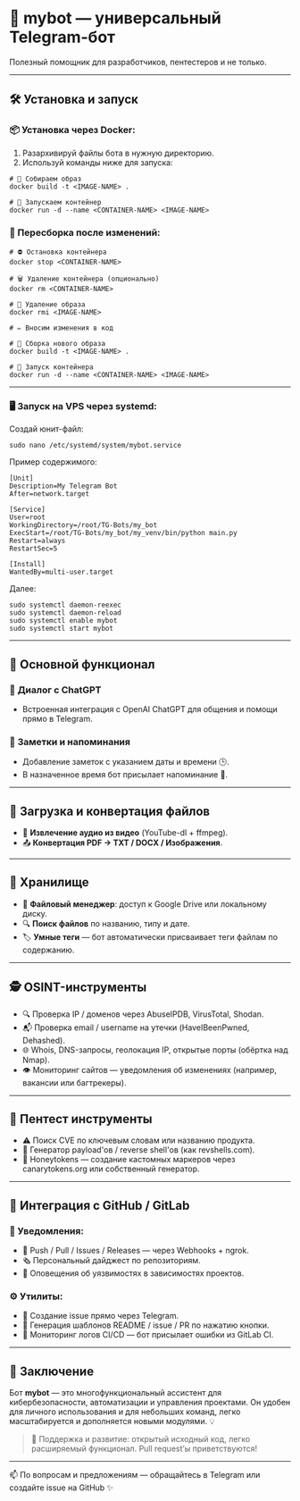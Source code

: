 # 🤖 **mybot — универсальный Telegram-бот**  
Полезный помощник для разработчиков, пентестеров и не только.
***

## 🛠️ Установка и запуск
### 📦 Установка через Docker:
1. Разархивируй файлы бота в нужную директорию.
2. Используй команды ниже для запуска:

```
# 🔧 Собираем образ
docker build -t <IMAGE-NAME> .

# 🚀 Запускаем контейнер
docker run -d --name <CONTAINER-NAME> <IMAGE-NAME>
```

### 🔁 Пересборка после изменений:

```
# ⛔ Остановка контейнера
docker stop <CONTAINER-NAME>

# 🗑️ Удаление контейнера (опционально)
docker rm <CONTAINER-NAME>

# 🧼 Удаление образа
docker rmi <IMAGE-NAME>

# ✏️ Вносим изменения в код

# 🔧 Сборка нового образа
docker build -t <IMAGE-NAME> .

# 🚀 Запуск контейнера
docker run -d --name <CONTAINER-NAME> <IMAGE-NAME>
```
***
### 🖥️ Запуск на VPS через systemd:
Создай юнит-файл:
```
sudo nano /etc/systemd/system/mybot.service
```
Пример содержимого:
```
[Unit]
Description=My Telegram Bot
After=network.target

[Service]
User=root
WorkingDirectory=/root/TG-Bots/my_bot
ExecStart=/root/TG-Bots/my_bot/my_venv/bin/python main.py
Restart=always
RestartSec=5

[Install]
WantedBy=multi-user.target
```
Далее:
```
sudo systemctl daemon-reexec
sudo systemctl daemon-reload
sudo systemctl enable mybot
sudo systemctl start mybot
```
---
## 🤖 Основной функционал

### 🧠 **Диалог с ChatGPT**
- Встроенная интеграция с OpenAI ChatGPT для общения и помощи прямо в Telegram.

### 📝 **Заметки и напоминания**
- Добавление заметок с указанием даты и времени 🕒.
- В назначенное время бот присылает напоминание 💬.

---

## 📎 Загрузка и конвертация файлов

- 🎵 **Извлечение аудио из видео** (YouTube-dl + ffmpeg).
- 📤 **Конвертация PDF → TXT / DOCX / Изображения**.

---

## 📂 Хранилище

- 📁 **Файловый менеджер**: доступ к Google Drive или локальному диску.
- 🔍 **Поиск файлов** по названию, типу и дате.
- 🏷️ **Умные теги** — бот автоматически присваивает теги файлам по содержанию.

---

## 🕵️ OSINT-инструменты

- 🔍 Проверка IP / доменов через AbuseIPDB, VirusTotal, Shodan.
- 📬 Проверка email / username на утечки (HaveIBeenPwned, Dehashed).
- 🌐 Whois, DNS-запросы, геолокация IP, открытые порты (обёртка над Nmap).
- 👁️ Мониторинг сайтов — уведомления об изменениях (например, вакансии или багтрекеры).

---

## 🧪 Пентест инструменты

- ⚠️ Поиск CVE по ключевым словам или названию продукта.
- 🐚 Генератор payload'ов / reverse shell'ов (как revshells.com).
- 🚨 Honeytokens — создание кастомных маркеров через canarytokens.org или собственный генератор.

---

## 🔔 Интеграция с GitHub / GitLab

### 🧵 Уведомления:
- 🔔 Push / Pull / Issues / Releases — через Webhooks + ngrok.
- 🗞️ Персональный дайджест по репозиториям.
- 🚨 Оповещения об уязвимостях в зависимостях проектов.
### ⚙️ Утилиты:
- 🐛 Создание issue прямо через Telegram.
- 📄 Генерация шаблонов README / issue / PR по нажатию кнопки.
- 🧾 Мониторинг логов CI/CD — бот присылает ошибки из GitLab CI.

---
## 📌 Заключение
Бот **mybot** — это многофункциональный ассистент для кибербезопасности, автоматизации и управления проектами. Он удобен для личного использования и для небольших команд, легко масштабируется и дополняется новыми модулями. 💡
> 🔧 Поддержка и развитие: открытый исходный код, легко расширяемый функционал. Pull request’ы приветствуются!

---

📫 По вопросам и предложениям — обращайтесь в Telegram или создайте issue на GitHub ✨